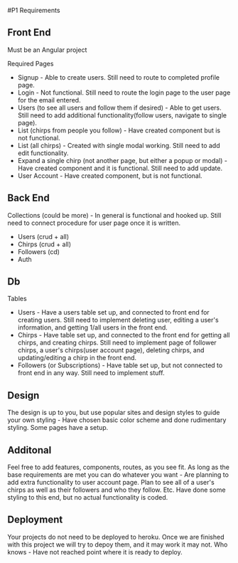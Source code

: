 #P1 Requirements

## Front End

Must be an Angular project

Required Pages
- Signup - Able to create users. Still need to route to completed profile page.
- Login - Not functional. Still need to route the login page to the user page for the email entered.
- Users (to see all users and follow them if desired) - Able to get users. Still need to add additional functionality(follow users, navigate to single page).
- List (chirps from people you follow) - Have created component but is not functional.
- List (all chirps) - Created with single modal working. Still need to add edit functionality.
- Expand a single chirp (not another page, but either a popup or modal) - Have created component and it is functional. Still need to add update.
- User Account - Have created component, but is not functional.

## Back End

Collections (could be more) - In general is functional and hooked up. Still need to connect procedure for user page once it is written.
- Users (crud + all)
- Chirps (crud + all)
- Followers (cd)
- Auth 

## Db 

Tables 
- Users - Have a users table set up, and connected to front end for creating users. Still need to implement deleting user, editing a user's information, and getting 1/all users in the front end.
- Chirps - Have table set up, and connected to the front end for getting all chirps, and creating chirps. Still need to implement page of follower chirps, a user's chirps(user account page), deleting chirps, and updating/editing a chirp in the front end.
- Followers (or Subscriptions) - Have table set up, but not connected to front end in any way. Still need to implement stuff.

## Design

The design is up to you, but use popular sites and design styles to guide your own styling - Have chosen basic color scheme and done rudimentary styling. Some pages have a setup.

## Additonal

Feel free to add features, components, routes, as you see fit. As long as the base requirements are met you can do whatever you want - Are planning to add extra functionality to user account page. Plan to see all of a user's chirps as well as their followers and who they follow. Etc. Have done some styling to this end, but no actual functionality is coded.

## Deployment

Your projects do not need to be deployed to heroku. Once we are finished with this project we will try to depoy them, and it may work it may not. Who knows - Have not reached point where it is ready to deploy.